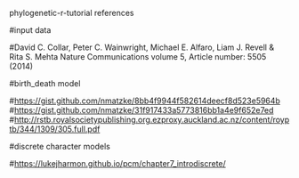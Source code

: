  phylogenetic-r-tutorial references
 
 #input data 
 
 #David C. Collar, Peter C. Wainwright, Michael E. Alfaro, Liam J. Revell & Rita S. Mehta Nature Communications volume 5, Article number: 5505 (2014)
 
 #birth_death model
 
 #https://gist.github.com/nmatzke/8bb4f9944f582614deecf8d523e5964b
 #https://gist.github.com/nmatzke/31f917433a5773816bb1a4e9f652e7ed
 #http://rstb.royalsocietypublishing.org.ezproxy.auckland.ac.nz/content/royptb/344/1309/305.full.pdf



 #discrete character models
 
 #https://lukejharmon.github.io/pcm/chapter7_introdiscrete/
